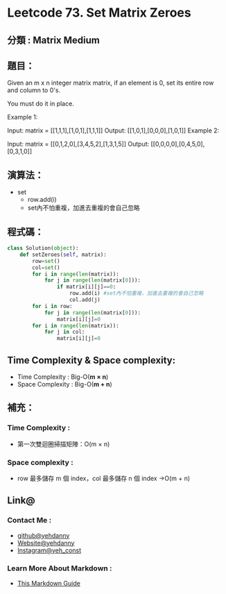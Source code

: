# Leetcode  73. Set Matrix Zeroes

## 分類 : Matrix Medium

## 題目：
Given an m x n integer matrix matrix, if an element is 0, set its entire row and column to 0's.

You must do it in place.

Example 1:

Input: matrix = [[1,1,1],[1,0,1],[1,1,1]]
Output: [[1,0,1],[0,0,0],[1,0,1]]
Example 2:


Input: matrix = [[0,1,2,0],[3,4,5,2],[1,3,1,5]]
Output: [[0,0,0,0],[0,4,5,0],[0,3,1,0]]

## 演算法：
- set 
  - row.add(i)
  - set內不怕重複，加進去重複的會自己忽略

## 程式碼：
```python
class Solution(object):
    def setZeroes(self, matrix):
        row=set()
        col=set()
        for i in range(len(matrix)):
            for j in range(len(matrix[0])):
                if matrix[i][j]==0:
                    row.add(i) #set內不怕重複，加進去重複的會自己忽略
                    col.add(j) 
        for i in row:
            for j in range(len(matrix[0])):
                matrix[i][j]=0
        for i in range(len(matrix)):
            for j in col:
                matrix[i][j]=0
```
## Time Complexity & Space complexity:
- Time Complexity   :   Big-O(__m × n__)
- Space Complexity   :  Big-O(__m + n__)

## 補充：
### Time Complexity :
- 第一次雙迴圈掃描矩陣：O(m × n)
### Space complexity :
- row 最多儲存 m 個 index，col 最多儲存 n 個 index ->O(m + n)

## Link@
### Contact Me : 
- [github@yehdanny](https://github.com/yehdanny)
- [Website@yehdanny](https://yehdanny.github.io/mypage/html/index.html)
- [Instagram@yeh_const](https://www.instagram.com/yeh_const?igsh=MTVlNTl2eGVkeWI2MA%3D%3D&utm_source=qr)
### Learn More About Markdown :
- [This Markdown Guide](https://www.markdownguide.org/)
